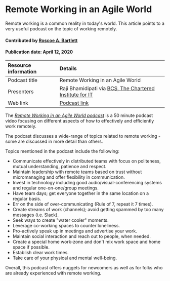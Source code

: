 # Remote Working in an Agile World

<!-- deck text start -->
Remote working is a common reality in today's world. This article points to a very useful podcast on the topic of working remotely.
<!-- deck text end-->

#### Contributed by [Roscoe A. Bartlett](https://github.com/bartlettroscoe)
#### Publication date: April 12, 2020

Resource information | Details 
:--- | :--- 
Podcast title  | Remote Working in an Agile World
Presenters | Raji Bhamidipati via [BCS, The Chartered Institute for IT](https://www.bcs.org/)
Web link | [Podcast link](https://www.infoq.com/presentations/practices-working-remote/?utm_source=email&utm_medium=culture-methods&utm_campaign=newsletter&utm_content=11262019)

The *[Remote Working in an Agile World podcast](https://www.infoq.com/presentations/practices-working-remote/?utm_source=email&utm_medium=culture-methods&utm_campaign=newsletter&utm_content=11262019 "Remote Working in an Agile World")* is a 50 minute podcast video focusing on different aspects of how to effectively and efficiently work remotely. 

The podcast discusses a wide-range of topics related to remote working - some are discussed in more detail than others.

Topics mentioned in the podcast include the following: 
 - Communicate effectively in distributed teams with focus on politeness, mutual understanding, patience and respect.
 - Maintain leadership with remote teams based on trust without micromanaging and offer flexibility in communication.
 - Invest in technology including good audio/visual-conferencing systems and regular one-on-one/group meetings.
 - Have team days; get everyone together in the same location on a regular basis.
 - Err on the side of over-communicating (Rule of 7, repeat it 7 times).
 - Create streams of work (channels); avoid getting spammed by too many messages (i.e. Slack).
 - Seek ways to create "water cooler" moments.
 - Leverage co-working spaces to counter loneliness.
 - Pro-actively speak up in meetings and advertise your work.
 - Maintain social interaction and reach out to people, when needed.
 - Create a special home work-zone and don't mix work space and home space if possible.
 - Establish clear work times.
 - Take care of your physical and mental well-being.

Overall, this podcast offers nuggets for newcomers as well as for folks who are already experienced with remote working.


<!---
Publish: yes
RSS update: 2020-04-12
Pinned: yes
RSS update: 
Categories: skills
Topics: personal productivity and sustainability
--->
